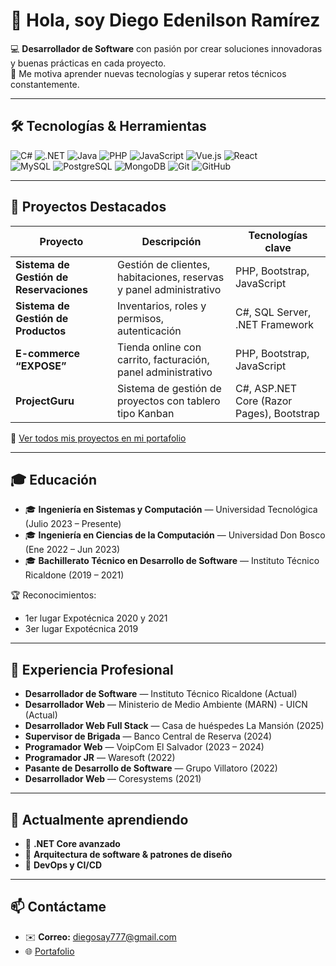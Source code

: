 # 👋 Hola, soy Diego Edenilson Ramírez

💻 **Desarrollador de Software** con pasión por crear soluciones innovadoras y buenas prácticas en cada proyecto.  
🚀 Me motiva aprender nuevas tecnologías y superar retos técnicos constantemente.

---

## 🛠️ Tecnologías & Herramientas

![C#](https://img.shields.io/badge/C%23-239120?style=for-the-badge&logo=c-sharp&logoColor=white)
![.NET](https://img.shields.io/badge/.NET-512BD4?style=for-the-badge&logo=dotnet&logoColor=white)
![Java](https://img.shields.io/badge/Java-ED8B00?style=for-the-badge&logo=openjdk&logoColor=white)
![PHP](https://img.shields.io/badge/PHP-777BB4?style=for-the-badge&logo=php&logoColor=white)
![JavaScript](https://img.shields.io/badge/JavaScript-F7DF1E?style=for-the-badge&logo=javascript&logoColor=black)
![Vue.js](https://img.shields.io/badge/Vue.js-35495E?style=for-the-badge&logo=vuedotjs&logoColor=4FC08D)
![React](https://img.shields.io/badge/-ReactJs-61DAFB?logo=react&logoColor=Dark&style=for-the-badge)  
![MySQL](https://img.shields.io/badge/MySQL-4479A1?style=for-the-badge&logo=mysql&logoColor=white)
![PostgreSQL](https://img.shields.io/badge/PostgreSQL-316192?style=for-the-badge&logo=postgresql&logoColor=white)
![MongoDB](https://img.shields.io/badge/MongoDB-4EA94B?style=for-the-badge&logo=mongodb&logoColor=white)
![Git](https://img.shields.io/badge/Git-F05032?style=for-the-badge&logo=git&logoColor=white)
![GitHub](https://img.shields.io/badge/GitHub-181717?style=for-the-badge&logo=github&logoColor=white)

---

## 📂 Proyectos Destacados

| Proyecto | Descripción | Tecnologías clave |
|---|---|---|
| **Sistema de Gestión de Reservaciones** | Gestión de clientes, habitaciones, reservas y panel administrativo | PHP, Bootstrap, JavaScript |
| **Sistema de Gestión de Productos** | Inventarios, roles y permisos, autenticación | C#, SQL Server, .NET Framework |
| **E-commerce “EXPOSE”** | Tienda online con carrito, facturación, panel administrativo | PHP, Bootstrap, JavaScript |
| **ProjectGuru** | Sistema de gestión de proyectos con tablero tipo Kanban | C#, ASP.NET Core (Razor Pages), Bootstrap |

🔗 [Ver todos mis proyectos en mi portafolio](https://diegoeden.github.io/portafolio/)

---

## 🎓 Educación

- 🎓 **Ingeniería en Sistemas y Computación** — Universidad Tecnológica (Julio 2023 – Presente)  
- 🎓 **Ingeniería en Ciencias de la Computación** — Universidad Don Bosco (Ene 2022 – Jun 2023)  
- 🎓 **Bachillerato Técnico en Desarrollo de Software** — Instituto Técnico Ricaldone (2019 – 2021)  

🏆 Reconocimientos:  
- 1er lugar Expotécnica 2020 y 2021  
- 3er lugar Expotécnica 2019  

---

## 💼 Experiencia Profesional

- **Desarrollador de Software** — Instituto Técnico Ricaldone (Actual)  
- **Desarrollador Web** — Ministerio de Medio Ambiente (MARN) - UICN (Actual)
- **Desarrollador Web Full Stack** — Casa de huéspedes La Mansión (2025)  
- **Supervisor de Brigada** — Banco Central de Reserva (2024)  
- **Programador Web** — VoipCom El Salvador (2023 – 2024)  
- **Programador JR** — Waresoft (2022)  
- **Pasante de Desarrollo de Software** — Grupo Villatoro (2022)  
- **Desarrollador Web** — Coresystems (2021)  

---

## 🚀 Actualmente aprendiendo

- 🔹 **.NET Core avanzado**  
- 🔹 **Arquitectura de software & patrones de diseño**  
- 🔹 **DevOps y CI/CD**  

---

## 📫 Contáctame

- ✉️ **Correo:** diegosay777@gmail.com
- 🌐 [Portafolio](https://diegoeden.github.io/portafolio/)  


